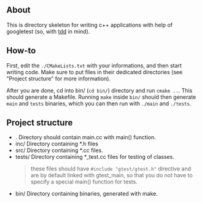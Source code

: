 About
-----
This is directory skeleton for writing c++ applications with help of
googletest (so, with [tdd](http://en.wikipedia.org/wiki/Test-driven_development) in mind).

How-to
------
First, edit the `./CMakeLists.txt` with your informations, and then start 
writing code. Make sure to put files in their dedicated directories (see 
"Project structure" for more information).

After you are done, cd into bin/ (`cd bin/`) directory and run `cmake ..`.
This should generate a Makefile. Running `make` inside `bin/` should then
generate `main` and `tests` binaries, which you can then run with `./main`
and `./tests`.

Project structure
-----------------
* .
  Directory should contain main.cc with main() function.
* inc/
  Directory containing *.h files
* src/
  Directory containing *.cc files.
* tests/
  Directory containing *_test.cc files for testing of classes.
  > these files should have `#include "gtest/gtest.h"` directive and are by
  > default linked with gtest_main, so that you do not have to specify a special
  > main() function for tests.
* bin/
  Directory containing binaries, generated with make.
